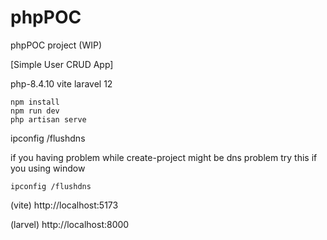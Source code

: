 # phpPOC
phpPOC project  (WIP)

[Simple User CRUD App]



php-8.4.10
vite
laravel 12





```
npm install
npm run dev
php artisan serve

```


ipconfig /flushdns

if you having problem while create-project might be dns problem
try this if you using window 

```
ipconfig /flushdns 
```

(vite)
http://localhost:5173

(larvel)
http://localhost:8000


